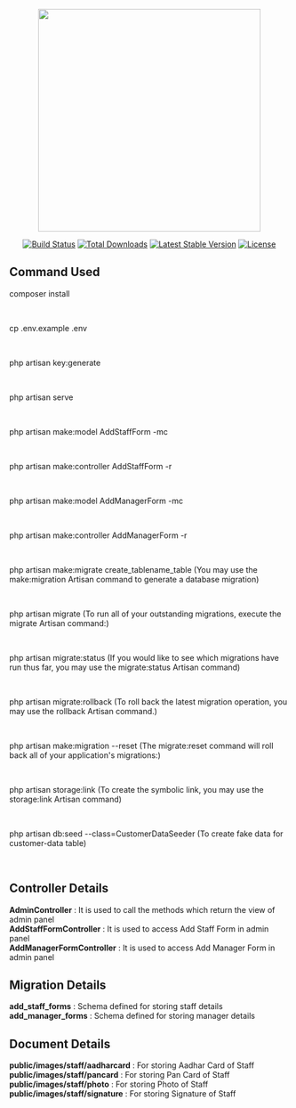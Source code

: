 <p align="center"><a href="https://laravel.com" target="_blank"><img src="https://raw.githubusercontent.com/laravel/art/master/logo-lockup/5%20SVG/2%20CMYK/1%20Full%20Color/laravel-logolockup-cmyk-red.svg" width="400"></a></p>

<p align="center">
<a href="https://travis-ci.org/laravel/framework"><img src="https://travis-ci.org/laravel/framework.svg" alt="Build Status"></a>
<a href="https://packagist.org/packages/laravel/framework"><img src="https://img.shields.io/packagist/dt/laravel/framework" alt="Total Downloads"></a>
<a href="https://packagist.org/packages/laravel/framework"><img src="https://img.shields.io/packagist/v/laravel/framework" alt="Latest Stable Version"></a>
<a href="https://packagist.org/packages/laravel/framework"><img src="https://img.shields.io/packagist/l/laravel/framework" alt="License"></a>
</p>

## Command Used
<p>composer install</p><br>
<p>cp .env.example .env</p><br>
<p>php artisan key:generate</p><br>
<p>php artisan serve</p><br>
<p>php artisan make:model AddStaffForm -mc</p><br>
<p>php artisan make:controller AddStaffForm -r</p><br>
<p>php artisan make:model AddManagerForm -mc</p><br>
<p>php artisan make:controller AddManagerForm -r</p><br>
<p>php artisan make:migrate create_tablename_table (You may use the make:migration Artisan command to generate a database migration)</p><br>
<p>php artisan migrate  (To run all of your outstanding migrations, execute the migrate Artisan command:)</p><br>
<p>php artisan migrate:status  (If you would like to see which migrations have run thus far, you may use the migrate:status Artisan command)</p><br>
<p>php artisan migrate:rollback  (To roll back the latest migration operation, you may use the rollback Artisan command.)</p><br>
<p>php artisan make:migration --reset (The migrate:reset command will roll back all of your application's migrations:)</p><br>
<p>php artisan storage:link (To create the symbolic link, you may use the storage:link Artisan command)</p><br>
<p>php artisan db:seed --class=CustomerDataSeeder (To create fake data for customer-data table)</p><br>


## Controller Details

<strong>AdminController</strong> : It is used to call the methods which return the view of admin panel
<br>
<strong>AddStaffFormController</strong> : It is used to access Add Staff Form in admin panel
<br>
<strong>AddManagerFormController</strong> : It is used to access Add Manager Form in admin panel

## Migration Details

<strong>add_staff_forms</strong> : Schema defined for storing staff details
<br>
<strong>add_manager_forms</strong> : Schema defined for storing manager details
<br>

## Document Details

<strong>public/images/staff/aadharcard</strong> : For storing Aadhar Card of Staff
<br>
<strong>public/images/staff/pancard</strong> : For storing Pan Card of Staff
<br>
<strong>public/images/staff/photo</strong> : For storing Photo of Staff
<br>
<strong>public/images/staff/signature</strong> : For storing Signature of Staff
<br>

